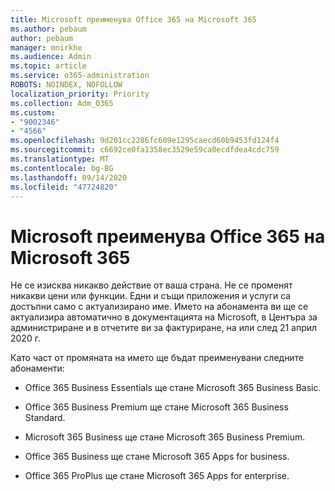 ```yaml
---
title: Microsoft преименува Office 365 на Microsoft 365
ms.author: pebaum
author: pebaum
manager: mnirkhe
ms.audience: Admin
ms.topic: article
ms.service: o365-administration
ROBOTS: NOINDEX, NOFOLLOW
localization_priority: Priority
ms.collection: Adm_O365
ms.custom:
- "9002346"
- "4566"
ms.openlocfilehash: 9d201cc2286fc609e1295caecd60b9453fd124f4
ms.sourcegitcommit: c6692ce0fa1358ec3529e59ca0ecdfdea4cdc759
ms.translationtype: MT
ms.contentlocale: bg-BG
ms.lasthandoff: 09/14/2020
ms.locfileid: "47724820"
---
```

# <a name="microsoft-is-renaming-office-365-to-microsoft-365"></a>Microsoft преименува Office 365 на Microsoft 365

Не се изисква никакво действие от ваша страна. Не се променят никакви цени или функции. Едни и същи приложения и услуги са достъпни само с актуализирано име. Името на абонамента ви ще се актуализира автоматично в документацията на Microsoft, в Центъра за администриране и в отчетите ви за фактуриране, на или след 21 април 2020 г.

Като част от промяната на името ще бъдат преименувани следните абонаменти:

- Office 365 Business Essentials ще стане Microsoft 365 Business Basic.

- Office 365 Business Premium ще стане Microsoft 365 Business Standard.

- Microsoft 365 Business ще стане Microsoft 365 Business Premium.

- Office 365 Business ще стане Microsoft 365 Apps for business.

- Office 365 ProPlus ще стане Microsoft 365 Apps for enterprise.
